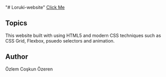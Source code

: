 "# Loruki-website" 
[Click Me](https://ozlemozeren.github.io/Loruki-website/)

## Topics
This website built with using HTML5 and modern CSS techniques such as CSS Grid, Flexbox, psuedo selectors and animation.


## Author

Özlem Coşkun Özeren




